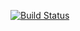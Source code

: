 [![Build Status](https://travis-ci.org/Peacheadzlol/CSE110Lab5.svg?branch=master)](https://travis-ci.org/Peacheadzlol/CSE110Lab5)
